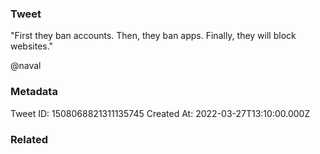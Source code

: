 ### Tweet
"First they ban accounts. Then, they ban apps. Finally, they will block websites."

@naval

### Metadata
Tweet ID: 1508068821311135745
Created At: 2022-03-27T13:10:00.000Z

### Related

